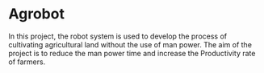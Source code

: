 # Agrobot
In this project, the robot system is used to develop the process of cultivating agricultural land without the use of man power. The aim of the project is to reduce the man power time and increase the Productivity rate of farmers.
